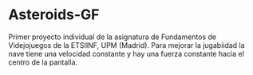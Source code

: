 # Asteroids-GF
Primer proyecto individual de la asignatura de Fundamentos de Videjojuegos de la ETSIINF, UPM (Madrid).
Para mejorar la jugabiidad la nave tiene una velocidad constante y hay una fuerza constante hacia el centro de la pantalla.
